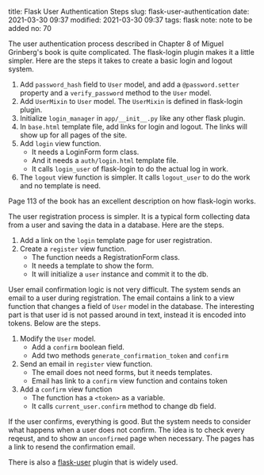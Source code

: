 title: Flask User Authentication Steps
slug: flask-user-authentication
date: 2021-03-30 09:37
modified: 2021-03-30 09:37
tags: flask
note: note to be added
no: 70

The user authentication process described in Chapter 8 of Miguel Grinberg's book is quite 
complicated. The flask-login plugin makes it a little simpler. Here are the steps it takes 
to create a basic login and logout system. 

1. Add `password_hash` field to `User` model, and add a `@password.setter` property and 
   a `verify_password` method to the `User` model. 
2. Add `UserMixin` to `User` model. The `UserMixin` is defined in flask-login plugin. 
3. Initialize `login_manager` in `app/__init__.py` like any other flask plugin.
4. In `base.html` template file, add links for login and logout. The links will show up 
   for all pages of the site. 
5. Add `login` view function. 
    - It needs a LoginForm form class.
    - And it needs a `auth/login.html` template file. 
    - It calls `login_user` of flask-login to do the actual log in work. 
6. The `logout` view function is simpler.  It calls `logout_user` to do the work and no 
   template is need. 

Page 113 of the book has an excellent description on how flask-login works. 

The user registration process is simpler. It is a typical form collecting 
data from a user and saving the data in a database. Here are the steps. 

1. Add a link on the `login` template page for user registration.
2. Create a `register` view function.
    - The function needs a RegistrationForm class.
    - It needs a template to show the form.
    - It will initialize a `user` instance and commit it to the db.

User email confirmation logic is not very difficult. The system sends an email to a user 
during registration.  The email contains a link to a view function that changes a field of 
`User` model in the database. The interesting part is that user id is not passed around in 
text, instead it is encoded into tokens. Below are the steps. 

1. Modify the `User` model. 
    - Add a `confirm` boolean field.
    - Add two methods `generate_confirmation_token` and `confirm` 
2. Send an email in `register` view function. 
    - The email does not need forms, but it needs templates. 
    - Email has link to a `confirm` view function and contains token
3. Add a `confirm` view function
    - The function has a `<token>` as a variable. 
    - It calls `current_user.confirm` method to change db field. 

If the user confirms, everything is good. But the system needs to consider what happens 
when a user does not confirm. The idea is to check every reqeust, and to show an 
`unconfirmed` page when necessary.  The pages has a link to resend the confirmation email. 


There is also a [flask-user](https://flask-user.readthedocs.io/en/latest/) 
plugin that is widely used.
